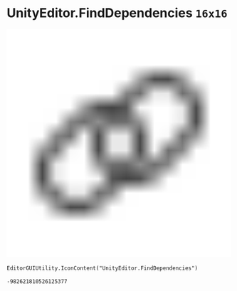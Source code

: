 # UnityEditor.FindDependencies `16x16`
<img src="/img/UnityEditor.FindDependencies.png" width=512 height=512>

``` CSharp
EditorGUIUtility.IconContent("UnityEditor.FindDependencies")
```
```
-982621810526125377
```
